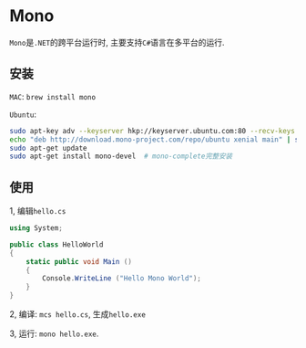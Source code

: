 # Mono

`Mono`是`.NET`的跨平台运行时, 主要支持`C#`语言在多平台的运行.

## 安装

`MAC`: `brew install mono`

`Ubuntu`:

```sh
sudo apt-key adv --keyserver hkp://keyserver.ubuntu.com:80 --recv-keys 3FA7E0328081BFF6A14DA29AA6A19B38D3D831EF
echo "deb http://download.mono-project.com/repo/ubuntu xenial main" | sudo tee /etc/apt/sources.list.d/mono-official.list
sudo apt-get update
sudo apt-get install mono-devel  # mono-complete完整安装
```

## 使用

1, 编辑`hello.cs`

```cs
using System;

public class HelloWorld
{
    static public void Main ()
    {
        Console.WriteLine ("Hello Mono World");
    }
}
```

2, 编译: `mcs hello.cs`, 生成`hello.exe`

3, 运行: `mono hello.exe`.
